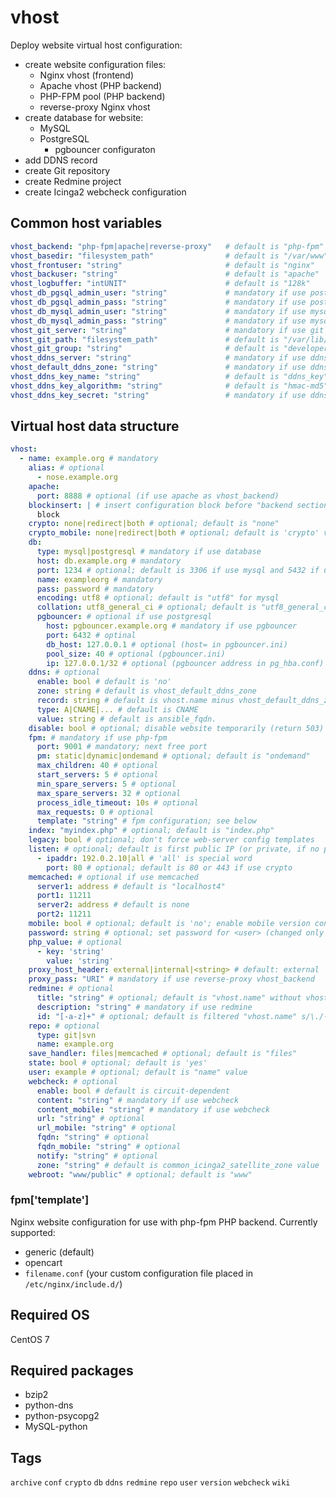 <!-- vim: set ft=ansible: -->
# vhost
Deploy website virtual host configuration:
+ create website configuration files:
  + Nginx vhost (frontend)
  + Apache vhost (PHP backend)
  + PHP-FPM pool (PHP backend)
  + reverse-proxy Nginx vhost
+ create database for website:
  + MySQL
  + PostgreSQL
    + pgbouncer configuraton
+ add DDNS record
+ create Git repository
+ create Redmine project
+ create Icinga2 webcheck configuration
## Common host variables
```yaml
vhost_backend: "php-fpm|apache|reverse-proxy"   # default is "php-fpm"
vhost_basedir: "filesystem_path"                # default is "/var/www"
vhost_frontuser: "string"                       # default is "nginx"
vhost_backuser: "string"                        # default is "apache"
vhost_logbuffer: "intUNIT"                      # default is "128k"
vhost_db_pgsql_admin_user: "string"             # mandatory if use postgresql
vhost_db_pgsql_admin_pass: "string"             # mandatory if use postgresql
vhost_db_mysql_admin_user: "string"             # mandatory if use mysql
vhost_db_mysql_admin_pass: "string"             # mandatory if use mysql
vhost_git_server: "string"                      # mandatory if use git
vhost_git_path: "filesystem_path"               # default is "/var/lib/git"
vhost_git_group: "string"                       # default is "developers"
vhost_ddns_server: "string"                     # mandatory if use ddns
vhost_default_ddns_zone: "string"               # mandatory if use ddns, git, redmine
vhost_ddns_key_name: "string"                   # default is "ddns_key"
vhost_ddns_key_algorithm: "string"              # default is "hmac-md5"
vhost_ddns_key_secret: "string"                 # mandatory if use ddns
```
## Virtual host data structure
```yaml
vhost:
  - name: example.org # mandatory
    alias: # optional
      - nose.example.org
    apache:
      port: 8888 # optional (if use apache as vhost_backend)
    blockinsert: | # insert configuration block before "backend section"
      block
    crypto: none|redirect|both # optional; default is "none"
    crypto_mobile: none|redirect|both # optional; default is 'crypto' value
    db:
      type: mysql|postgresql # mandatory if use database
      host: db.example.org # mandatory
      port: 1234 # optional; default is 3306 if use mysql and 5432 if use postgresql
      name: exampleorg # mandatory
      pass: password # mandatory
      encoding: utf8 # optional; default is "utf8" for mysql
      collation: utf8_general_ci # optional; default is "utf8_general_ci" for mysql
      pgbouncer: # optional if use postgresql
        host: pgbouncer.example.org # mandatory if use pgbouncer
        port: 6432 # optinal
        db_host: 127.0.0.1 # optional (host= in pgbouncer.ini)
        pool_size: 40 # optional (pgbouncer.ini)
        ip: 127.0.0.1/32 # optional (pgbouncer address in pg_hba.conf)
    ddns: # optional
      enable: bool # default is 'no'
      zone: string # default is vhost_default_ddns_zone
      record: string # default is vhost.name minus vhost_default_ddns_zone
      type: A|CNAME|... # default is CNAME
      value: string # default is ansible_fqdn.
    disable: bool # optional; disable website temporarily (return 503)
    fpm: # mandatory if use php-fpm
      port: 9001 # mandatory; next free port
      pm: static|dynamic|ondemand # optional; default is "ondemand"
      max_children: 40 # optional
      start_servers: 5 # optional
      min_spare_servers: 5 # optional
      max_spare_servers: 32 # optional
      process_idle_timeout: 10s # optional
      max_requests: 0 # optional
      template: "string" # fpm configuration; see below
    index: "myindex.php" # optional; default is "index.php"
    legacy: bool # optional; don't force web-server config templates
    listen: # optional; default is first public IP (or private, if no public addresses)
      - ipaddr: 192.0.2.10|all # 'all' is special word
        port: 80 # optional; default is 80 or 443 if use crypto
    memcached: # optional if use memcached
      server1: address # default is "localhost4"
      port1: 11211
      server2: address # default is none
      port2: 11211
    mobile: bool # optional; default is 'no'; enable mobile version config with same site root
    password: string # optional; set password for <user> (changed only on_create)
    php_value: # optional
      - key: 'string'
        value: 'string'
    proxy_host_header: external|internal|<string> # default: external
    proxy_pass: "URI" # mandatory if use reverse-proxy vhost_backend
    redmine: # optional
      title: "string" # optional; default is "vhost.name" without vhost_default_ddns_zone$
      description: "string" # mandatory if use redmine
      id: "[-a-z]+" # optional; default is filtered "vhost.name" s/\./-/g
    repo: # optional
      type: git|svn
      name: example.org
    save_handler: files|memcached # optional; default is "files"
    state: bool # optional; default is 'yes'
    user: example # optional; default is "name" value
    webcheck: # optional
      enable: bool # default is circuit-dependent
      content: "string" # mandatory if use webcheck
      content_mobile: "string" # mandatory if use webcheck
      url: "string" # optional
      url_mobile: "string" # optional
      fqdn: "string" # optional
      fqdn_mobile: "string" # optional
      notify: "string" # optional
      zone: "string" # default is common_icinga2_satellite_zone value
    webroot: "www/public" # optional; default is "www"

```
### fpm['template']
Nginx website configuration for use with php-fpm PHP backend. Currently supported:
+ generic (default)
+ opencart
+ `filename.conf` (your custom configuration file placed in `/etc/nginx/include.d/`)
## Required OS
CentOS 7
## Required packages
+ bzip2
+ python-dns
+ python-psycopg2
+ MySQL-python
## Tags
`archive` `conf` `crypto` `db` `ddns` `redmine` `repo` `user` `version` `webcheck` `wiki`

